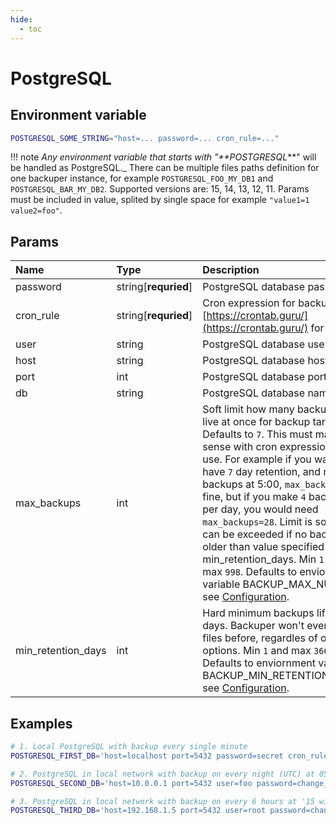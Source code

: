 ```yaml
---
hide:
  - toc
---
```


# PostgreSQL

## Environment variable

```bash
POSTGRESQL_SOME_STRING="host=... password=... cron_rule=..."
```

!!! note
    _Any environment variable that starts with "**POSTGRESQL_**" will be handled as PostgreSQL._ There can be multiple files paths definition for one backuper instance, for example `POSTGRESQL_FOO_MY_DB1` and `POSTGRESQL_BAR_MY_DB2`. Supported versions are: 15, 14, 13, 12, 11. Params must be included in value, splited by single space for example `"value1=1 value2=foo"`.

## Params

| Name               | Type                 | Description                                                                                                                                                                                                                                                                                                                                                                                                                                                                                                                                 | Default                   |
| :----------------- | :------------------- | :------------------------------------------------------------------------------------------------------------------------------------------------------------------------------------------------------------------------------------------------------------------------------------------------------------------------------------------------------------------------------------------------------------------------------------------------------------------------------------------------------------------------------------------ | :------------------------ |
| password           | string[**requried**] | PostgreSQL database password.                                                                                                                                                                                                                                                                                                                                                                                                                                                                                                               | -                         |
| cron_rule          | string[**requried**] | Cron expression for backups, see [https://crontab.guru/](https://crontab.guru/) for help.                                                                                                                                                                                                                                                                                                                                                                                                                                                   | -                         |
| user               | string               | PostgreSQL database username.                                                                                                                                                                                                                                                                                                                                                                                                                                                                                                               | postgres                  |
| host               | string               | PostgreSQL database hostname.                                                                                                                                                                                                                                                                                                                                                                                                                                                                                                               | localhost                 |
| port               | int                  | PostgreSQL database port.                                                                                                                                                                                                                                                                                                                                                                                                                                                                                                                   | 5432                      |
| db                 | string               | PostgreSQL database name.                                                                                                                                                                                                                                                                                                                                                                                                                                                                                                                   | postgres                  |
| max_backups        | int                  | Soft limit how many backups can live at once for backup target. Defaults to `7`. This must makes sense with cron expression you use. For example if you want to have `7` day retention, and make backups at 5:00, `max_backups=7` is fine, but if you make `4` backups per day, you would need `max_backups=28`. Limit is soft and can be exceeded if no backup is older than value specified in min_retention_days. Min `1` and max `998`. Defaults to enviornment variable BACKUP_MAX_NUMBER, see [Configuration](./../configuration.md). | BACKUP_MAX_NUMBER         |
| min_retention_days | int                  | Hard minimum backups lifetime in days. Backuper won't ever delete files before, regardles of other options. Min `1` and max `36600`. Defaults to enviornment variable BACKUP_MIN_RETENTION_DAYS, see [Configuration](./../configuration.md).                                                                                                                                                                                                                                                                                                | BACKUP_MIN_RETENTION_DAYS |

## Examples

```bash
# 1. Local PostgreSQL with backup every single minute
POSTGRESQL_FIRST_DB='host=localhost port=5432 password=secret cron_rule=* * * * *'

# 2. PostgreSQL in local network with backup on every night (UTC) at 05:00
POSTGRESQL_SECOND_DB='host=10.0.0.1 port=5432 user=foo password=change_me! db=bar cron_rule=0 5 * * *'

# 3. PostgreSQL in local network with backup on every 6 hours at '15 with max number of backups of 20
POSTGRESQL_THIRD_DB='host=192.168.1.5 port=5432 user=root password=change_me_please! db=project cron_rule=15 */3 * * * max_backups=20'
```

<br>
<br>
